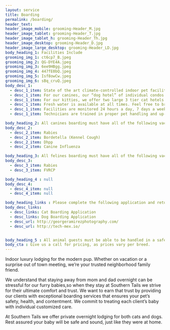 ```yaml
---
layout: service
title: Boarding
permalink: /boarding/
header_text: 
header_image_mobile: grooming-Header_M.jpg
header_image_tablet: grooming-Header_T.jpg
header_image_tablet_h: grooming-Header_Th.jpg
header_image_desktop: grooming-Header_D.jpg
header_image_large_desktop: grooming-Header_LD.jpg
body_heading_1: Facilities Include
grooming_img_1: ct6cp7_B.jpeg
grooming_img_2: QG-DYE4A.jpeg
grooming_img_3: 6ee9HBgg.jpeg
grooming_img_4: 447fE0bQ.jpeg
grooming_img_5: Isf8owCw.jpeg
grooming_img_6: sBq_cruQ.jpeg
body_desc_1:
  - desc_1_item: State of the art climate-controlled indoor pet facility.
  - desc_1_item: For our canines, our “dog hotel” of individual condos standard with a cot and/or bed.
  - desc_1_item: For our kitties, we offer two large 3 tier cat hotels with their bathroom quarters at the bottom of each, and 2 cat trees for our tree dwellers. We only offer one extra large cat condo for one family, so please book in advance.
  - desc_1_item: Fresh water is available at all times. Feel free to bring any reminders of home, although all condos come standard with sterilized stainless steel dishes. All dogs get plenty of exercise during their frequent walks. Cats will have several toys and cat-trees to stimulate their play. These perks help pets acclimate to the Southern Tails community.
  - desc_1_item: Facilities are monitored 24 hours a day, 7 days a week to ensure everyone’s safety.
  - desc_1_item: Technicians are trained in proper pet handling and up-to-date pet first aid practices, including CPR.

body_heading_2: All canines boarding must have all of the following vaccinations current
body_desc_2:
  - desc_2_item: Rabies
  - desc_2_item: Bordetella (Kennel Cough)
  - desc_2_item: Dhpp
  - desc_2_item: Canine Influenza

body_heading_3: All felines boarding must have all of the following vaccinations current
body_desc_3:
  - desc_3_item: Rabies
  - desc_3_item: FVRCP

body_heading_4 : null
body_desc_4:
  - desc_4_item: null
  - desc_4_item: null

body_heading_links : Please complete the following application and return prior to boarding
body_desc_links:
  - desc_links: Cat Boarding Application
  - desc_links: Dog Boarding Application
  - desc_url: http://georgeramirezphotography.com/
  - desc_url: http://tech-mex.io/


body_heading_5 : All animal guests must be able to be handled in a safe, and loving manner, therefore we cannot permit overtly-aggressive animals.
body_cta : Give us a call for pricing, as prices vary per breed.
---
```

Indoor luxury lodging for the modern pup. Whether on vacation or a surprise out of town meeting, we’re your trusted neighborhood family friend.

We understand that staying away from mom and dad overnight can be stressful for our furry babies,so when they stay at Southern Tails we strive for their ultimate comfort and trust. We want to earn that trust by providing our clients with exceptional boarding services that ensures your pet’s safety, health, and contentment. We commit to treating each client’s baby with individual customized care.

At Southern Tails we offer private overnight lodging for both cats and dogs. Rest assured your baby will be safe and sound, just like they were at home.
